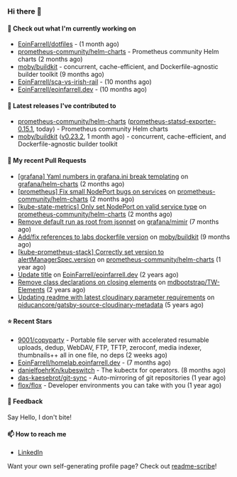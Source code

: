 ### Hi there 👋

#### 👷 Check out what I'm currently working on

- [EoinFarrell/dotfiles](https://github.com/EoinFarrell/dotfiles) -  (1 month ago)
- [prometheus-community/helm-charts](https://github.com/prometheus-community/helm-charts) - Prometheus community Helm charts (2 months ago)
- [moby/buildkit](https://github.com/moby/buildkit) - concurrent, cache-efficient, and Dockerfile-agnostic builder toolkit (9 months ago)
- [EoinFarrell/sca-vs-irish-rail](https://github.com/EoinFarrell/sca-vs-irish-rail) -  (10 months ago)
- [EoinFarrell/eoinfarrell.dev](https://github.com/EoinFarrell/eoinfarrell.dev) -  (10 months ago)

#### 🔭 Latest releases I've contributed to

- [prometheus-community/helm-charts](https://github.com/prometheus-community/helm-charts) ([prometheus-statsd-exporter-0.15.1](https://github.com/prometheus-community/helm-charts/releases/tag/prometheus-statsd-exporter-0.15.1), today) - Prometheus community Helm charts
- [moby/buildkit](https://github.com/moby/buildkit) ([v0.23.2](https://github.com/moby/buildkit/releases/tag/v0.23.2), 1 month ago) - concurrent, cache-efficient, and Dockerfile-agnostic builder toolkit

#### 🔨 My recent Pull Requests

- [[grafana] Yaml numbers in grafana.ini break templating](https://github.com/grafana/helm-charts/pull/3750) on [grafana/helm-charts](https://github.com/grafana/helm-charts) (2 months ago)
- [[prometheus] Fix small NodePort bugs on services](https://github.com/prometheus-community/helm-charts/pull/5771) on [prometheus-community/helm-charts](https://github.com/prometheus-community/helm-charts) (2 months ago)
- [[kube-state-metrics] Only set NodePort on valid service type](https://github.com/prometheus-community/helm-charts/pull/5770) on [prometheus-community/helm-charts](https://github.com/prometheus-community/helm-charts) (2 months ago)
- [Remove default run as root from jsonnet](https://github.com/grafana/mimir/pull/10339) on [grafana/mimir](https://github.com/grafana/mimir) (7 months ago)
- [Add/fix references to labs dockerfile version](https://github.com/moby/buildkit/pull/5447) on [moby/buildkit](https://github.com/moby/buildkit) (9 months ago)
- [[kube-prometheus-stack] Correctly set version to alertManagerSpec.version](https://github.com/prometheus-community/helm-charts/pull/4561) on [prometheus-community/helm-charts](https://github.com/prometheus-community/helm-charts) (1 year ago)
- [Update title](https://github.com/EoinFarrell/eoinfarrell.dev/pull/29) on [EoinFarrell/eoinfarrell.dev](https://github.com/EoinFarrell/eoinfarrell.dev) (2 years ago)
- [Remove class declarations on closing elements](https://github.com/mdbootstrap/TW-Elements/pull/1071) on [mdbootstrap/TW-Elements](https://github.com/mdbootstrap/TW-Elements) (2 years ago)
- [Updating readme with latest cloudinary parameter requirements](https://github.com/piducancore/gatsby-source-cloudinary-metadata/pull/1) on [piducancore/gatsby-source-cloudinary-metadata](https://github.com/piducancore/gatsby-source-cloudinary-metadata) (5 years ago)

#### ⭐ Recent Stars

- [9001/copyparty](https://github.com/9001/copyparty) - Portable file server with accelerated resumable uploads, dedup, WebDAV, FTP, TFTP, zeroconf, media indexer, thumbnails&#43;&#43; all in one file, no deps (2 weeks ago)
- [EoinFarrell/homelab.eoinfarrell.dev](https://github.com/EoinFarrell/homelab.eoinfarrell.dev) -  (7 months ago)
- [danielfoehrKn/kubeswitch](https://github.com/danielfoehrKn/kubeswitch) - The kubectx  for operators. (8 months ago)
- [das-kaesebrot/git-sync](https://github.com/das-kaesebrot/git-sync) - Auto-mirroring of git repositories (1 year ago)
- [flox/flox](https://github.com/flox/flox) - Developer environments you can take with you (1 year ago)

#### 💬 Feedback

Say Hello, I don't bite!

#### 📫 How to reach me

- [LinkedIn](https://www.linkedin.com/in/eoinfarrell/)

Want your own self-generating profile page? Check out [readme-scribe](https://github.com/muesli/readme-scribe)!

